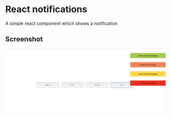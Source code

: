 # React notifications

A simple react component which shows a notification

## Screenshot
![app-screenshot](https://raw.githubusercontent.com/siddharth-lakhara/react-notifications/master/asset/screenshot.png)